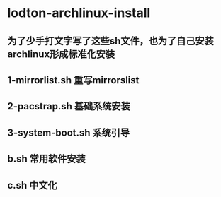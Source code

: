 # lodton-archlinux-install

## 为了少手打文字写了这些sh文件，也为了自己安装archlinux形成标准化安装
## 1-mirrorlist.sh    重写mirrorslist
## 2-pacstrap.sh      基础系统安装
## 3-system-boot.sh               系统引导
## b.sh               常用软件安装
## c.sh               中文化
